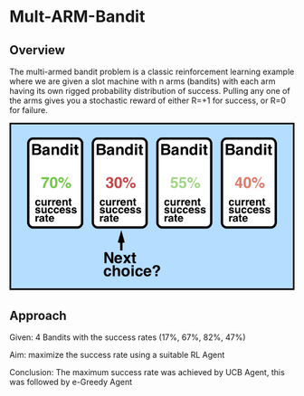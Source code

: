 # Mult-ARM-Bandit

## Overview

The multi-armed bandit problem is a classic reinforcement learning example where we are given a slot machine with n arms (bandits) with each arm having its own rigged probability distribution of success. Pulling any one of the arms gives you a stochastic reward of either R=+1 for success, or R=0 for failure.

<p align="center">
   <img src="bandit.png">
</p>

## Approach

Given: 4 Bandits with the success rates (17%, 67%, 82%, 47%) 

Aim: maximize the success rate using a suitable RL Agent

Conclusion: The maximum success rate was achieved by UCB Agent, this was followed by e-Greedy Agent

